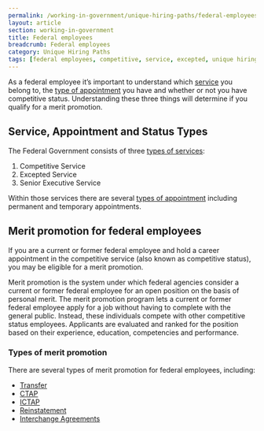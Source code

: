 ```yaml
---
permalink: /working-in-government/unique-hiring-paths/federal-employees/
layout: article
section: working-in-government
title: Federal employees
breadcrumb: Federal employees
category: Unique Hiring Paths
tags: [federal employees, competitive, service, excepted, unique hiring paths]
---
```


As a federal employee it’s important to understand which [service](../../service/) you belong to, the [type of appointment](appointments/) you have and whether or not you have competitive status. Understanding these three things will determine if you qualify for a merit promotion.

## Service, Appointment and Status Types

The Federal Government consists of three [types of services](../../service/):

1. Competitive Service
2. Excepted Service
3. Senior Executive Service

Within those services there are several [types of appointment](../../appointments/) including permanent and temporary appointments.

## Merit promotion for federal employees

If you are a current or former federal employee and hold a career appointment in the competitive service (also known as competitive status), you may be eligible for a merit promotion.

Merit promotion is the system under which federal agencies consider a current or former federal employee for an open position on the basis of personal merit.  The merit promotion program lets a current or former federal employee apply for a job without having to complete with the general public.  Instead, these individuals compete with other competitive status employees. Applicants are evaluated and ranked for the position based on their experience, education, competencies and performance.


### Types of merit promotion

There are several types of merit promotion for federal employees, including:

* [Transfer](../../../working-in-government/unique-hiring-paths/federal-employees/transfer/)
* [CTAP](../../../working-in-government/unique-hiring-paths/federal-employees/ctap/)
* [ICTAP](../../../working-in-government/unique-hiring-paths/federal-employees/ictap/)
* [Reinstatement](../../../working-in-government/unique-hiring-paths/federal-employees/reinstatement/)
* [Interchange Agreements](../../../working-in-government/unique-hiring-paths/federal-employees/interchange-agreements/)

